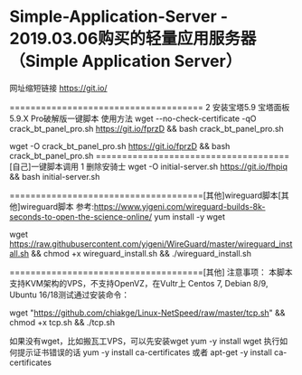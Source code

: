# Simple-Application-Server - 2019.03.06购买的轻量应用服务器 （Simple Application Server）

网址缩短链接 https://git.io/


=====================================
2 安装宝塔5.9 宝塔面板5.9.X Pro破解版一键脚本 使用方法
wget --no-check-certificate -qO crack_bt_panel_pro.sh https://git.io/fprzD && bash crack_bt_panel_pro.sh

wget -O crack_bt_panel_pro.sh https://git.io/fprzD && bash crack_bt_panel_pro.sh
=====================================[自己]一键脚本调用
1 删除安骑士
wget -O initial-server.sh https://git.io/fhpiq && bash initial-server.sh

=====================================[其他]wireguard脚本[其他]wireguard脚本
参考:https://www.yigeni.com/wireguard-builds-8k-seconds-to-open-the-science-online/
yum install -y wget

wget https://raw.githubusercontent.com/yigeni/WireGuard/master/wireguard_install.sh && chmod +x wireguard_install.sh && ./wireguard_install.sh

=====================================[其他]
注意事项：
本脚本支持KVM架构的VPS，不支持OpenVZ，在Vultr上 Centos 7, Debian 8/9, Ubuntu 16/18测试通过安装命令：

wget "https://github.com/chiakge/Linux-NetSpeed/raw/master/tcp.sh" && chmod +x tcp.sh && ./tcp.sh

如果没有wget，比如搬瓦工VPS，可以先安装wget
yum -y install wget
执行如何提示证书错误的话
yum -y install ca-certificates
或者
apt-get -y install ca-certificates
